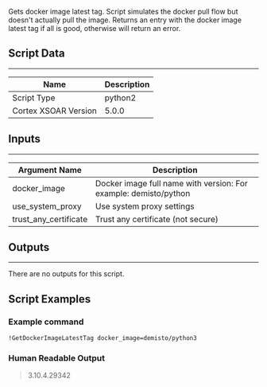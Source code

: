 Gets docker image latest tag. Script simulates the docker pull flow but doesn't actually pull the image. Returns an entry with the docker image latest tag if all is good, otherwise will return an error.

## Script Data

---

| **Name** | **Description** |
| --- | --- |
| Script Type | python2 |
| Cortex XSOAR Version | 5.0.0 |

## Inputs

---

| **Argument Name** | **Description** |
| --- | --- |
| docker_image | Docker image full name with version: For example: demisto/python |
| use_system_proxy | Use system proxy settings |
| trust_any_certificate | Trust any certificate \(not secure\) |

## Outputs

---
There are no outputs for this script.

## Script Examples

### Example command

```!GetDockerImageLatestTag docker_image=demisto/python3```

### Human Readable Output

>3.10.4.29342
